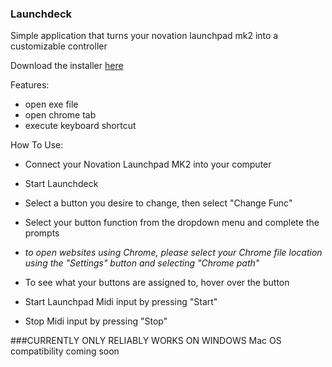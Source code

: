 ### Launchdeck

Simple application that turns your novation launchpad mk2 into a customizable controller

Download the installer [here](https://drive.google.com/uc?export=download&id=1ARdUEDamPj_tJmoueWLj4UQiUaVzbSqn)

Features:

- open exe file
- open chrome tab
- execute keyboard shortcut

How To Use:
- Connect your Novation Launchpad MK2 into your computer
- Start Launchdeck
- Select a button you desire to change, then select "Change Func"
- Select your button function from the dropdown menu and complete the prompts

- *to open websites using Chrome, please select your Chrome file location using the "Settings" button and selecting "Chrome path"*

- To see what your buttons are assigned to, hover over the button

- Start Launchpad Midi input by pressing "Start"
- Stop Midi input by pressing "Stop"

###CURRENTLY ONLY RELIABLY WORKS ON WINDOWS
Mac OS compatibility coming soon

